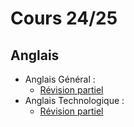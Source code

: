 # Cours 24/25
## Anglais
  - Anglais Général :
    - [Révision partiel](https://example.com/ "titre de lien optionnel")
  - Anglais Technologique :
    - [Révision partiel](https://example.com/ "titre de lien optionnel")
